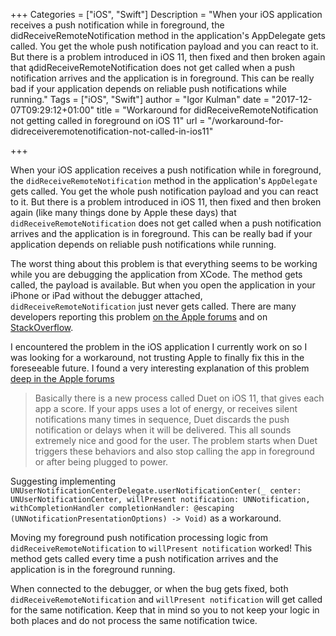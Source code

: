+++
Categories = ["iOS", "Swift"]
Description = "When your iOS application receives a push notification while in foreground, the didReceiveRemoteNotification method in the application's AppDelegate gets called. You get the whole push notification payload and you can react to it. But there is a problem introduced in iOS 11, then fixed and then broken again that ądidReceiveRemoteNotification does not get called when a push notification arrives and the application is in foreground. This can be really bad if your application depends on reliable push notifications while running."
Tags = ["iOS", "Swift"]
author = "Igor Kulman"
date = "2017-12-07T09:29:12+01:00"
title = "Workaround for didReceiveRemoteNotification not getting called in foreground on iOS 11"
url = "/workaround-for-didreceiveremotenotification-not-called-in-ios11"

+++

When your iOS application receives a push notification while in foreground, the `didReceiveRemoteNotification` method in the application's `AppDelegate` gets called. You get the whole push notification payload and you can react to it. But there is a problem introduced in iOS 11, then fixed and then broken again (like many things done by Apple these days) that `didReceiveRemoteNotification` does not get called when a push notification arrives and the application is in foreground. This can be really bad if your application depends on reliable push notifications while running. 

The worst thing about this problem is that everything seems to be working while you are debugging the application from XCode. The method gets called, the payload is available. But when you open the application in your iPhone or iPad without the debugger attached, `didReceiveRemoteNotification` just never gets called. There are many developers reporting this problem [on the Apple forums](https://forums.developer.apple.com/thread/79734#272007) and on [StackOverflow](https://stackoverflow.com/questions/46736376/swift-push-notifications-delegate-debug-mode-behavior/47659951). 

<!--more-->

I encountered the problem in the iOS application I currently work on so I was looking for a workaround, not trusting Apple to finally fix this in the foreseeable future. I found a very interesting explanation of this problem [deep in the Apple forums](https://forums.developer.apple.com/thread/79734#272007)

> Basically there is a new process called Duet on iOS 11, that gives each app a score. If your apps uses a lot of energy, or receives silent notifications many times in sequence, Duet discards the push notification or delays when it will be delivered. This all sounds extremely nice and good for the user. The problem starts when Duet triggers these behaviors and also stop calling the app in foreground or after being plugged to power. 

Suggesting implementing `UNUserNotificationCenterDelegate.userNotificationCenter(_ center: UNUserNotificationCenter, willPresent notification: UNNotification, withCompletionHandler completionHandler: @escaping (UNNotificationPresentationOptions) -> Void)` as a workaround. 

Moving my foreground push notification processing logic from `didReceiveRemoteNotification` to `willPresent notification` worked! This method gets called every time a push notification arrives and the application is in the foreground running. 

When connected to the debugger, or when the bug gets fixed, both `didReceiveRemoteNotification` and `willPresent notification` will get called for the same notification. Keep that in mind so you to not keep your logic in both places and do not process the same notification twice.